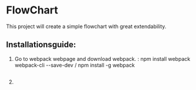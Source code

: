 # FlowChart
This project will create a simple flowchart with great extendability.


## Installationsguide:
1. Go to webpack webpage and download webpack.
 : npm install webpack webpack-cli --save-dev
 / npm install -g webpack

2. ## 
